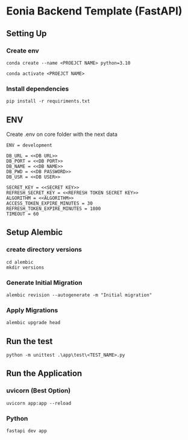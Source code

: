 # Eonia Backend Template (FastAPI)
## Setting Up

### Create env
```shell
conda create --name <PROEJCT NAME> python=3.10
```

```shell
conda activate <PROEJCT NAME>
```

### Install dependencies
```shell
pip install -r requiriments.txt
```

## ENV
Create .env on core folder with the next data
```shell
ENV = development

DB_URL = <<DB URL>>
DB_PORT = <<DB PORT>>
DB_NAME = <<DB NAME>>
DB_PWD = <<DB PASSWORD>>
DB_USR = <<DB USER>>

SECRET_KEY = <<SECRET KEY>>
REFRESH_SECRET_KEY = <<REFRESH TOKEN SECRET KEY>>
ALGORITHM = <<ALGORITHM>>
ACCESS_TOKEN_EXPIRE_MINUTES = 30
REFRESH_TOKEN_EXPIRE_MINUTES = 1800
TIMEOUT = 60

```

## Setup Alembic
### create directory versions
```shell
cd alembic 
mkdir versions
```
### Generate Initial Migration
```shell
alembic revision --autogenerate -m "Initial migration"
```

### Apply Migrations
```shell
alembic upgrade head
```

## Run the test
```shell
python -m unittest .\app\test\<TEST_NAME>.py
```

## Run the Application

### uvicorn (Best Option)
```shell
uvicorn app:app --reload
```

### Python
```shell
fastapi dev app
```
